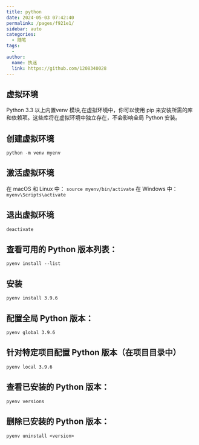 ```yaml
---
title: python
date: 2024-05-03 07:42:40
permalink: /pages/f921e1/
sidebar: auto
categories:
  - 随笔
tags:
  - 
author: 
  name: 执迷
  link: https://github.com/1208340028
---
```

## 虚拟环境
Python 3.3 以上内置venv 模块,在虚拟环境中，你可以使用 pip 来安装所需的库和依赖项。这些库将在虚拟环境中独立存在，不会影响全局 Python 安装。
## 创建虚拟环境
`python -m venv myenv`

## 激活虚拟环境
在 macOS 和 Linux 中： `source myenv/bin/activate`
在 Windows 中：`myenv\Scripts\activate`

## 退出虚拟环境
`deactivate`

## 查看可用的 Python 版本列表：
`pyenv install --list`

## 安装
`pyenv install 3.9.6`

## 配置全局 Python 版本：
`pyenv global 3.9.6`

## 针对特定项目配置 Python 版本（在项目目录中）
`pyenv local 3.9.6`

## 查看已安装的 Python 版本：
`pyenv versions`

## 删除已安装的 Python 版本：
`pyenv uninstall <version>`
